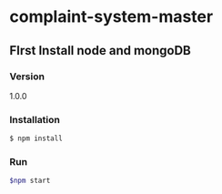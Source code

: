 # complaint-system-master
## FIrst Install node and mongoDB 
### Version
1.0.0

### Installation

```sh
$ npm install
```

### Run

```sh
$npm start
```

